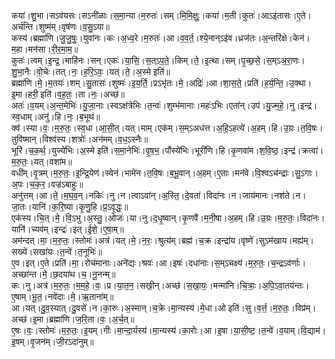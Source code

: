 

  
कया॑।शु॒भा।सऽव॑यसः।सऽनी॑ळाः।स॒मा॒न्या।म॒रुतः॑।सम्।मि॒मि॒क्षुः॒।कया॑।म॒ती।कुतः॑।आऽइ॑तासः।ए॒ते।अर्च॑न्ति।शुष्म॑म्।वृष॑णः।व॒सु॒ऽया॥  
कस्य॑।ब्रह्मा॑णि।जु॒जु॒षुः॒।युवा॑नः।कः।अ॒ध्व॒रे।म॒रुतः॑।आ।व॒व॒र्त॒।श्ये॒नान्ऽइ॑व।ध्रज॑तः।अ॒न्तरि॑क्षे।केन॑।म॒हा।मन॑सा।री॒र॒मा॒म॒॥  
कुतः॑।त्वम्।इ॒न्द्र॒।माहि॑नः।सन्।एकः॑।या॒सि॒।स॒त्ऽप॒ते॒।किम्।ते॒।इ॒त्था।सम्।पृ॒च्छ॒से॒।स॒म्ऽअ॒रा॒णः।शु॒भा॒नैः।वो॒चेः।तत्।नः॒।ह॒रि॒ऽवः॒।यत्।ते॒।अ॒स्मे इति॑॥  
ब्रह्मा॑णि।मे॒।म॒तयः॑।शम्।सु॒तासः॑।शुष्मः॑।इ॒य॒र्ति॒।प्रऽभृ॑तः।मे॒।अद्रिः॑।आ।शा॒स॒ते॒।प्रति॑।ह॒र्य॒न्ति॒।उ॒क्था।इ॒मा।हरी॒ इति॑।व॒ह॒तः॒।ता।नः॒।अच्छ॑॥  
अतः॑।व॒यम्।अ॒न्त॒मेभिः॑।यु॒जा॒नाः।स्वऽक्ष॑त्रेभिः।त॒न्वः॑।शुम्भ॑मानाः।महः॑ऽभिः।एता॑न्।उप॑।यु॒ज्म॒हे॒।नु।इन्द्र॑।स्व॒धाम्।अनु॑।हि।नः॒।ब॒भूथ॑॥  
क्व॑।स्या।वः॒।म॒रु॒तः॒।स्व॒धा।आ॒सी॒त्।यत्।माम्।एक॑म्।स॒म्ऽअध॑त्त।अ॒हि॒ऽहत्ये॑।अ॒हम्।हि।उ॒ग्रः।त॒वि॒षः।तुवि॑ष्मान्।विश्व॑स्य।शत्रोः॑।अन॑मम्।व॒ध॒ऽस्नैः॥  
भूरि॑।च॒क॒र्थ॒।युज्ये॑भिः।अ॒स्मे इति॑।स॒मा॒नेभिः॑।वृ॒ष॒भ॒।पौंस्ये॑भिः।भूरी॑णि।हि।कृ॒णवा॑म।श॒वि॒ष्ठ॒।इन्द्र॑।क्रत्वा॑।म॒रु॒तः॒।यत्।वशा॑म॥  
वधी॑म्।वृ॒त्रम्।म॒रु॒तः॒।इ॒न्द्रि॒येण॑।स्वेन॑।भामे॑न।त॒वि॒षः।ब॒भू॒वान्।अ॒हम्।ए॒ताः।मन॑वे।वि॒श्वऽच॑न्द्राः।सु॒ऽगाः।अ॒पः।च॒क॒र॒।वज्र॑ऽबाहुः॥  
अनु॑त्तम्।आ।ते॒।म॒घ॒व॒न्।नकिः॑।नु।न।त्वाऽवा॑न्।अ॒स्ति॒।दे॒वता॑।विदा॑नः।न।जाय॑मानः।नश॑ते।न।जा॒तः।यानि॑।क॒रि॒ष्या।कृ॒णु॒हि।प्र॒ऽवृ॒द्धः॒॥  
एक॑स्य।चि॒त्।मे॒।वि॒ऽभु।अ॒स्तु॒।ओजः॑।या।नु।द॒धृ॒ष्वान्।कृ॒णवै॑।म॒नी॒षा।अ॒हम्।हि।उ॒ग्रः।म॒रु॒तः॒।विदा॑नः।यानि॑।च्यव॑म्।इन्द्रः॑।इत्।ई॒शे॒।ए॒षा॒म्॥  
अम॑न्दत्।मा॒।म॒रु॒तः॒।स्तोमः॑।अत्र॑।यत्।मे॒।न॒रः॒।श्रुत्य॑म्।ब्रह्म॑।च॒क्र।इन्द्रा॑य।वृष्णे॑।सुऽम॑खाय।मह्य॑म्।सख्ये॑।सखा॑यः।त॒न्वे॑।त॒नूभिः॑॥  
ए॒व।इत्।ए॒ते।प्रति॑।मा॒।रोच॑मानाः।अने॑द्यः।श्रवः॑।आ।इषः॑।दधा॑नाः।स॒म्ऽचक्ष्य॑।म॒रु॒तः॒।च॒न्द्रऽव॑र्णाः।अच्छा॑न्त।मे॒।छ॒दया॑थ।च॒।नू॒नन्म्॥  
कः।नु।अत्र॑।म॒रु॒तः॒।म॒म॒हे॒।वः॒।प्र।या॒त॒न॒।सखी॒न्।अच्छ॑।स॒खा॒यः॒।मन्मा॑नि।चि॒त्राः॒।अ॒पि॒ऽवा॒तय॑न्तः।ए॒षाम्।भू॒त॒।नवे॑दाः।मे॒।ऋ॒ताना॑म्॥  
आ।यत्।दु॒व॒स्यात्।दु॒वसे॑।न।का॒रुः।अ॒स्मान्।च॒क्रे।मा॒न्यस्य॑।मे॒धा।ओ इति॑।सु।व॒र्त्त॒।म॒रु॒तः॒।विप्र॑म्।अच्छ॑।इ॒मा।ब्रह्मा॑णि।ज॒रि॒ता।वः॒।अ॒र्च॒त्॥  
ए॒षः।वः॒।स्तोमः॑।म॒रु॒तः॒।इ॒यम्।गीः।मा॒न्दा॒र्यस्य॑।मा॒न्यस्य॑।का॒रोः।आ।इ॒षा।या॒सी॒ष्ट॒।त॒न्वे॑।व॒याम्।वि॒द्याम॑।इ॒षम्।वृ॒जन॑म्।जी॒रऽदा॑नुम्॥  
